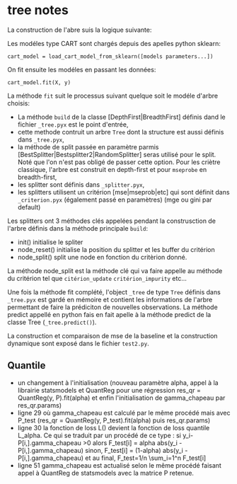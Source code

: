 
# tree notes

La construction de l'abre suis la logique suivante:

Les modéles type CART sont chargés depuis des apelles python sklearn:

    cart_model = load_cart_model_from_sklearn([models parameters...])

On fit ensuite les modéles en passant les données:

    cart_model.fit(X, y)

La méthode `fit` suit le processus suivant quelque soit le modéle d'arbre choisis:

* La méthode `build` de la classe [DepthFirst|BreadthFirst] définis dand le fichier `_tree.pyx` est le point d'entrée,
* cette methode contruit un arbre `Tree` dont la structure est aussi définis dans `_tree.pyx`,
* la méthode de split passée en paramètre parmis [BestSplitter|Bestsplitter2|RandomSplitter] seras utilisé pour le split. Noté que l'on n'est pas obligé de passer cette option. Pour les criètre classique, l'arbre est construit en depth-first et pour `mseprobe` en breadth-first,
* les splitter sont définis dans `_splitter.pyx`,
* les splitters utilisent un critérion [mse|mseprob|etc] qui sont définit dans `_criterion.pyx` (également passé en paramètres) (mge ou gini par default)


Les splitters ont 3 méthodes clés appelées pendant la construsction de l'arbre définis dans la méthode principale `build`:

* init() initialise le spliter
* node_reset() initialise la position du splitter et les buffer du critérion
* node_split() split une node en fonction du critèrion donné.

La méthode node_split est la méthode clé qui va faire appelle au méthode du critérion tel que `citérion_update` `critérion_impurity` etc...


Une fois la méthode fit complété, l'object `_tree` de type `Tree` définis dans `_tree.pyx` est gardé en mémoire et contient les informations de l'arbre permettant de faire la prédiciton de nouvelles observations. La méthode predict appellé en python fais en fait apelle à la méthode predict de la classe Tree (`_tree.predict()`).

La construction et comparaison de mse de la baseline et la construction dynamique sont exposé dans le fichier `test2.py`.

## Quantile

* un changement à l'initialisation (nouveau paramètre alpha, appel à la librairie statsmodels et QuantReg pour une régression res_qr = QuantReg(y, P).fit(alpha) et enfin l'initialisation de gamma_chapeau par  res_qr.params)
* ligne 29 où gamma_chapeau est  calculé par le même procédé mais avec P_test (res_qr = QuantReg(y, P_test).fit(alpha) puis res_qr.params)
* ligne 30 la fonction de loss L() devient la fonction de loss quantile L_alpha. Ce qui se traduit par un procédé de ce type :
si y_i-P[i,].gamma_chapeau >0  alors F_test[i] = alpha abs(y_i - P[i,].gamma_chapeau)
sinon, F_test[i] =  (1-alpha) abs(y_i - P[i,].gamma_chapeau)
et au final, F_test=1/n \sum_i=1^n F_test[i]
* ligne 51 gamma_chapeau est actualisé selon le même procédé faisant appel à QuantReg de statsmodels avec la matrice P retenue.
